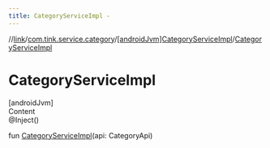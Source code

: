 ```yaml
---
title: CategoryServiceImpl -
---
```

//[link](../../index.md)/[com.tink.service.category](../index.md)/[[androidJvm]CategoryServiceImpl](index.md)/[CategoryServiceImpl](-category-service-impl.md)



# CategoryServiceImpl  
[androidJvm]  
Content  
@Inject()  
  
fun [CategoryServiceImpl](-category-service-impl.md)(api: CategoryApi)  



